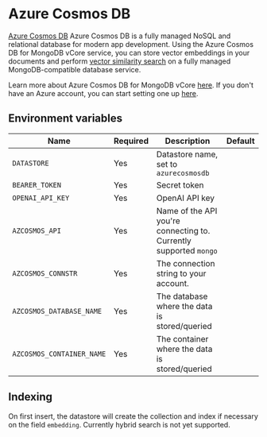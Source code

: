 # Azure Cosmos DB

[Azure Cosmos DB](https://azure.microsoft.com/en-us/products/cosmos-db/) Azure Cosmos DB is a fully managed NoSQL and relational database for modern app development. Using the Azure Cosmos DB for MongoDB vCore service, you can store vector embeddings in your documents and perform [vector similarity search](https://learn.microsoft.com/azure/cosmos-db/mongodb/vcore/vector-search) on a fully managed MongoDB-compatible database service.

Learn more about Azure Cosmos DB for MongoDB vCore [here](https://learn.microsoft.com/azure/cosmos-db/mongodb/vcore/). If you don't have an Azure account, you can start setting one up [here](https://azure.microsoft.com/).

## Environment variables

| Name                         | Required | Description                                                                           | Default             |
| ---------------------------- | -------- | ------------------------------------------------------------------------------------- | ------------------- |
| `DATASTORE`                  | Yes      | Datastore name, set to `azurecosmosdb`                                                |                     |
| `BEARER_TOKEN`               | Yes      | Secret token                                                                          |                     |
| `OPENAI_API_KEY`             | Yes      | OpenAI API key                                                                        |                     |
| `AZCOSMOS_API`               | Yes      | Name of the API you're connecting to. Currently supported `mongo`                     |                     |
| `AZCOSMOS_CONNSTR`           | Yes      | The connection string to your account.                                                |                     |
| `AZCOSMOS_DATABASE_NAME`     | Yes      | The database where the data is stored/queried                                         |                     |
| `AZCOSMOS_CONTAINER_NAME`    | Yes      | The container where the data is stored/queried                                        |                     |

## Indexing
On first insert, the datastore will create the collection and index if necessary on the field `embedding`. Currently hybrid search is not yet supported.
